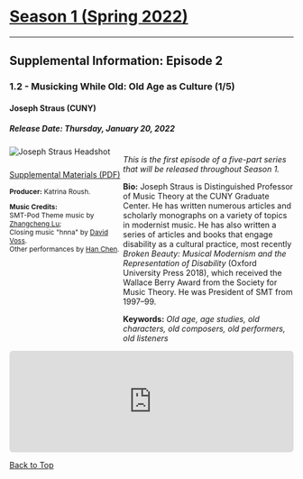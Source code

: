 <!----DIVIDER: Top of Page ------------------------------------------------------------------------------------------------------------>
<div class="seasonheader">
<a href="/episodes/season01"><h1 class="seasonheader-text">Season 1 (Spring 2022)</h1></a>
</div>

<div>
<hr>
<h2>Supplemental Information: Episode 2</h2>
<div class="supplement" id="e1.2">
<h3 class="supplement-title">1.2 - Musicking While Old: Old Age as Culture (1/5)</h3>
<h4>Joseph Straus (CUNY)</h4>
<h5>Release Date: Thursday, January 20, 2022</h5>
<div class="floatsupps">
<div style="float:left; width: 40%;">
<img class="biopic" alt="Joseph Straus Headshot" src="../supplements/S01Ep02straus.jpg">
<p style="clear:both; padding-top: 10px;"><a href="../supplements/S01Ep02Supp_straus.pdf" target=
"_blank">Supplemental Materials (PDF)</a></p>
<p style="font-size: 12px;"><strong>Producer:</strong> Katrina Roush.</p>
<p style="font-size: 12px;"><strong>Music Credits:</strong><br/>
SMT-Pod Theme music by <a href="/music#lu">Zhangcheng Lu</a>; <br/> Closing music "hnna" by <a href="/music/#voss">David Voss</a>.<br/>
Other performances by <a href="/music/season01#chen">Han Chen</a>.</p>
</div>
<div style="float:right; width: 60%;">
<p><em>This is the first episode of a five-part series that will be released throughout Season 1.</em> </p>
<p><strong>Bio:</strong> Joseph Straus is Distinguished Professor of Music Theory at the CUNY Graduate Center.  He has written numerous articles and scholarly monographs on a variety of topics in modernist music. He has also written a series of articles and books that engage disability as a cultural practice, most recently <em>Broken Beauty: Musical Modernism and the Representation of Disability</em> (Oxford University Press 2018), which received the Wallace Berry Award from the Society for Music Theory. He was President of SMT from 1997–99.</p>
<p><strong>Keywords:</strong> <em>Old age, age studies, old characters, old composers, old performers, old listeners</em></p>
</div>
<div style="width: 100%; height: 180px; margin-top: 10px; margin-bottom: 10px; border-radius: 6px; overflow:hidden; clear:both;"><iframe style="width: 100%; height: 180px;" frameborder="no" scrolling="no" seamless src="https://player.captivate.fm/episode/2cadf4c5-3eeb-42fd-8a31-fb7581b0fcbd"></iframe></div>
</div>

<a class="to-top" href="#top">Back to Top</a>
</div>

</div>

